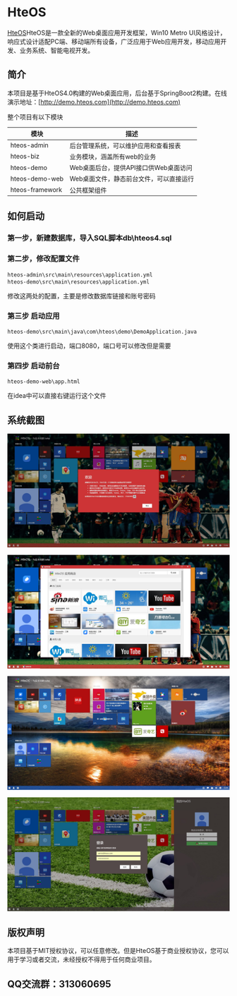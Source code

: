 # HteOS
[HteOS](http://www.hteos.com)HteOS是一款全新的Web桌面应用开发框架，Win10 Metro UI风格设计，响应式设计适配PC端、移动端所有设备，广泛应用于Web应用开发，移动应用开发、业务系统、智能电视开发。
## 简介
本项目是基于HteOS4.0构建的Web桌面应用，后台基于SpringBoot2构建。在线演示地址：[http://demo.hteos.com](http://demo.hteos.com)

整个项目有以下模块

| 模块 | 描述 |
| ------ | ------ |
| hteos-admin | 后台管理系统，可以维护应用和查看报表 |
| hteos-biz | 业务模块，涵盖所有web的业务|
|hteos-demo|Web桌面后台，提供API接口供Web桌面访问|
|hteos-demo-web|Web桌面文件，静态前台文件，可以直接运行|
|hteos-framework|公共框架组件|
## 如何启动
### 第一步，新建数据库，导入SQL脚本db\hteos4.sql
### 第二步，修改配置文件
~~~
hteos-admin\src\main\resources\application.yml
hteos-demo\src\main\resources\application.yml
~~~
修改这两处的配置，主要是修改数据库链接和账号密码
### 第三步 启动应用
~~~
hteos-demo\src\main\java\com\hteos\demo\DemoApplication.java
~~~
使用这个类进行启动，端口8080，端口号可以修改但是需要
### 第四步 启动前台
~~~
hteos-demo-web\app.html
~~~
在idea中可以直接右键运行这个文件

## 系统截图

![avatar](screenshots/1.png)

![avatar](screenshots/2.png)

![avatar](screenshots/3.png)

![avatar](screenshots/4.png)

## 版权声明
本项目基于MIT授权协议，可以任意修改。但是HteOS基于商业授权协议，您可以用于学习或者交流，未经授权不得用于任何商业项目。

## QQ交流群：313060695